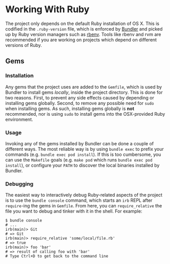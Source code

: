 # Working With Ruby
The project only depends on the default Ruby installation of OS X. This is codified in the `.ruby-version` file, which is enforced by [Bundler](http://bundler.io/) and picked up by Ruby version managers such as [rbenv](https://github.com/sstephenson/rbenv). Tools like rbenv and rvm are recommended if you are working on projects which depend on different versions of Ruby.

## Gems
### Installation
Any gems that the project uses are added to the `Gemfile`, which is used by Bundler to install gems _locally_, inside the project directory. This is done for two reasons. First, to prevent any side effects caused by depending or installing gems globally. Second, to remove any possible need for `sudo` when installing gems. As such, installing gems globally is **not** recommended, nor is using `sudo` to install gems into the OSX-provided Ruby environment.

### Usage
Invoking any of the gems installed by Bundler can be done a couple of different ways. The most reliable way is by using `bundle exec` to prefix your commands (e.g. `bundle exec pod install`). If this is too cumbersome, you can use the `Makefile` goals (e.g. `make pod` which runs `bundle exec pod install`), or configure your `PATH` to discover the local binaries installed by Bundler.

### Debugging
The easiest way to interactively debug Ruby-related aspects of the project is to use the `bundle console` command, which starts an `irb` REPL after `require`-ing the gems in `Gemfile`. From here, you can `require_relative` the file you want to debug and tinker with it in the shell. For example:

```
$ bundle console
# ...
irb(main)> Git
# => Git
irb(main)> require_relative 'some/local/file.rb'
# => true
irb(main)> foo 'bar'
# => result of calling foo with 'bar'
# Type Ctrl+D to get back to the command line
```

